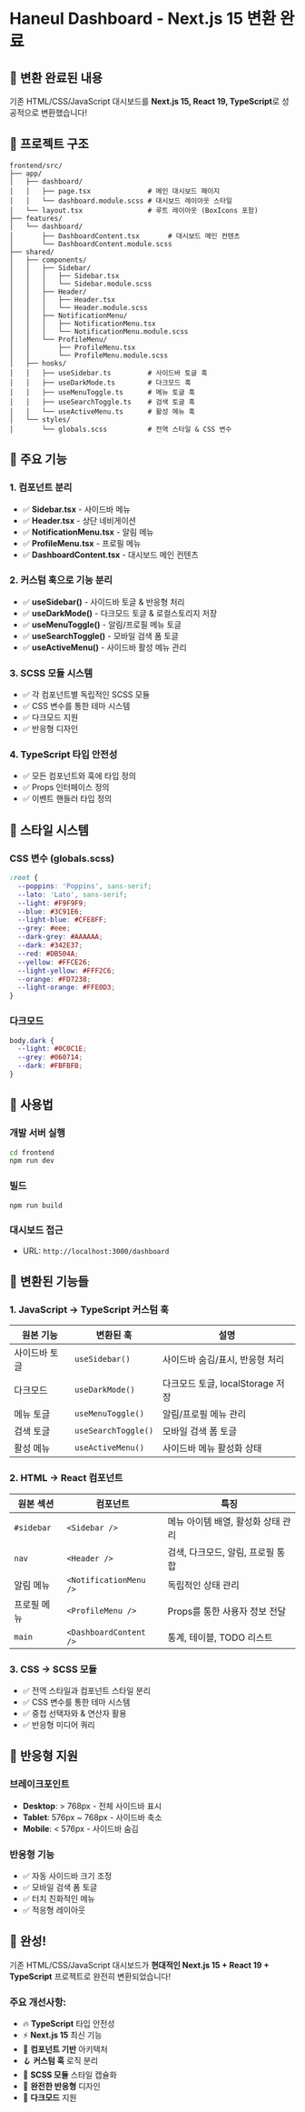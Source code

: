 # Haneul Dashboard - Next.js 15 변환 완료

## 🎉 변환 완료된 내용

기존 HTML/CSS/JavaScript 대시보드를 **Next.js 15, React 19, TypeScript**로 성공적으로 변환했습니다!

## 📁 프로젝트 구조

```
frontend/src/
├── app/
│   ├── dashboard/
│   │   ├── page.tsx              # 메인 대시보드 페이지
│   │   └── dashboard.module.scss # 대시보드 레이아웃 스타일
│   └── layout.tsx                # 루트 레이아웃 (BoxIcons 포함)
├── features/
│   └── dashboard/
│       ├── DashboardContent.tsx       # 대시보드 메인 컨텐츠
│       └── DashboardContent.module.scss
├── shared/
│   ├── components/
│   │   ├── Sidebar/
│   │   │   ├── Sidebar.tsx
│   │   │   └── Sidebar.module.scss
│   │   ├── Header/
│   │   │   ├── Header.tsx
│   │   │   └── Header.module.scss
│   │   ├── NotificationMenu/
│   │   │   ├── NotificationMenu.tsx
│   │   │   └── NotificationMenu.module.scss
│   │   └── ProfileMenu/
│   │       ├── ProfileMenu.tsx
│   │       └── ProfileMenu.module.scss
│   ├── hooks/
│   │   ├── useSidebar.ts         # 사이드바 토글 훅
│   │   ├── useDarkMode.ts        # 다크모드 훅
│   │   ├── useMenuToggle.ts      # 메뉴 토글 훅
│   │   ├── useSearchToggle.ts    # 검색 토글 훅
│   │   └── useActiveMenu.ts      # 활성 메뉴 훅
│   └── styles/
│       └── globals.scss          # 전역 스타일 & CSS 변수
```

## 🚀 주요 기능

### 1. **컴포넌트 분리**
- ✅ **Sidebar.tsx** - 사이드바 메뉴
- ✅ **Header.tsx** - 상단 네비게이션
- ✅ **NotificationMenu.tsx** - 알림 메뉴
- ✅ **ProfileMenu.tsx** - 프로필 메뉴
- ✅ **DashboardContent.tsx** - 대시보드 메인 컨텐츠

### 2. **커스텀 훅으로 기능 분리**
- ✅ **useSidebar()** - 사이드바 토글 & 반응형 처리
- ✅ **useDarkMode()** - 다크모드 토글 & 로컬스토리지 저장
- ✅ **useMenuToggle()** - 알림/프로필 메뉴 토글
- ✅ **useSearchToggle()** - 모바일 검색 폼 토글
- ✅ **useActiveMenu()** - 사이드바 활성 메뉴 관리

### 3. **SCSS 모듈 시스템**
- ✅ 각 컴포넌트별 독립적인 SCSS 모듈
- ✅ CSS 변수를 통한 테마 시스템
- ✅ 다크모드 지원
- ✅ 반응형 디자인

### 4. **TypeScript 타입 안전성**
- ✅ 모든 컴포넌트와 훅에 타입 정의
- ✅ Props 인터페이스 정의
- ✅ 이벤트 핸들러 타입 정의

## 🎨 스타일 시스템

### CSS 변수 (globals.scss)
```scss
:root {
  --poppins: 'Poppins', sans-serif;
  --lato: 'Lato', sans-serif;
  --light: #F9F9F9;
  --blue: #3C91E6;
  --light-blue: #CFE8FF;
  --grey: #eee;
  --dark-grey: #AAAAAA;
  --dark: #342E37;
  --red: #DB504A;
  --yellow: #FFCE26;
  --light-yellow: #FFF2C6;
  --orange: #FD7238;
  --light-orange: #FFE0D3;
}
```

### 다크모드
```scss
body.dark {
  --light: #0C0C1E;
  --grey: #060714;
  --dark: #FBFBFB;
}
```

## 🔧 사용법

### 개발 서버 실행
```bash
cd frontend
npm run dev
```

### 빌드
```bash
npm run build
```

### 대시보드 접근
- URL: `http://localhost:3000/dashboard`

## 🎯 변환된 기능들

### 1. JavaScript → TypeScript 커스텀 훅
| 원본 기능 | 변환된 훅 | 설명 |
|----------|----------|------|
| 사이드바 토글 | `useSidebar()` | 사이드바 숨김/표시, 반응형 처리 |
| 다크모드 | `useDarkMode()` | 다크모드 토글, localStorage 저장 |
| 메뉴 토글 | `useMenuToggle()` | 알림/프로필 메뉴 관리 |
| 검색 토글 | `useSearchToggle()` | 모바일 검색 폼 토글 |
| 활성 메뉴 | `useActiveMenu()` | 사이드바 메뉴 활성화 상태 |

### 2. HTML → React 컴포넌트
| 원본 섹션 | 컴포넌트 | 특징 |
|----------|----------|------|
| `#sidebar` | `<Sidebar />` | 메뉴 아이템 배열, 활성화 상태 관리 |
| `nav` | `<Header />` | 검색, 다크모드, 알림, 프로필 통합 |
| 알림 메뉴 | `<NotificationMenu />` | 독립적인 상태 관리 |
| 프로필 메뉴 | `<ProfileMenu />` | Props를 통한 사용자 정보 전달 |
| `main` | `<DashboardContent />` | 통계, 테이블, TODO 리스트 |

### 3. CSS → SCSS 모듈
- ✅ 전역 스타일과 컴포넌트 스타일 분리
- ✅ CSS 변수를 통한 테마 시스템
- ✅ 중첩 선택자와 & 연산자 활용
- ✅ 반응형 미디어 쿼리

## 📱 반응형 지원

### 브레이크포인트
- **Desktop**: > 768px - 전체 사이드바 표시
- **Tablet**: 576px ~ 768px - 사이드바 축소
- **Mobile**: < 576px - 사이드바 숨김

### 반응형 기능
- ✅ 자동 사이드바 크기 조정
- ✅ 모바일 검색 폼 토글
- ✅ 터치 친화적인 메뉴
- ✅ 적응형 레이아웃

## 🎉 완성!

기존 HTML/CSS/JavaScript 대시보드가 **현대적인 Next.js 15 + React 19 + TypeScript** 프로젝트로 완전히 변환되었습니다!

### 주요 개선사항:
- 🔥 **TypeScript** 타입 안전성
- ⚡ **Next.js 15** 최신 기능
- 🎯 **컴포넌트 기반** 아키텍처
- 🪝 **커스텀 훅** 로직 분리
- 🎨 **SCSS 모듈** 스타일 캡슐화
- 📱 **완전한 반응형** 디자인
- 🌙 **다크모드** 지원 